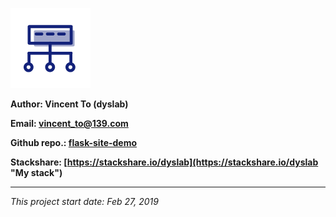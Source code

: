 ![avatar](/static/imgs/favicon.png "dyslab")

**Author: Vincent To (dyslab)**

**Email: [vincent_to@139.com](mailto:vincent_to@139.com "Mail me...")**

**Github repo.: [flask-site-demo](https://github.com/dyslab/flask-site-demo "Project repository")**

**Stackshare: [https://stackshare.io/dyslab](https://stackshare.io/dyslab "My stack")**

---

*This project start date: Feb 27, 2019*